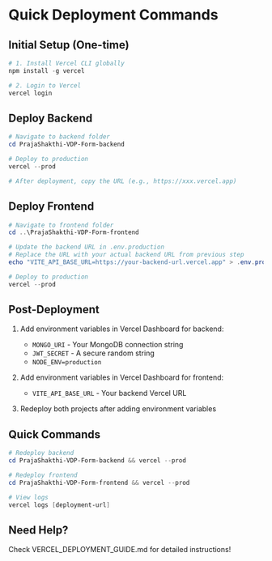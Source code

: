 # Quick Deployment Commands

## Initial Setup (One-time)

```powershell
# 1. Install Vercel CLI globally
npm install -g vercel

# 2. Login to Vercel
vercel login
```

## Deploy Backend

```powershell
# Navigate to backend folder
cd PrajaShakthi-VDP-Form-backend

# Deploy to production
vercel --prod

# After deployment, copy the URL (e.g., https://xxx.vercel.app)
```

## Deploy Frontend

```powershell
# Navigate to frontend folder
cd ..\PrajaShakthi-VDP-Form-frontend

# Update the backend URL in .env.production
# Replace the URL with your actual backend URL from previous step
echo "VITE_API_BASE_URL=https://your-backend-url.vercel.app" > .env.production

# Deploy to production
vercel --prod
```

## Post-Deployment

1. Add environment variables in Vercel Dashboard for backend:
   - `MONGO_URI` - Your MongoDB connection string
   - `JWT_SECRET` - A secure random string
   - `NODE_ENV=production`

2. Add environment variables in Vercel Dashboard for frontend:
   - `VITE_API_BASE_URL` - Your backend Vercel URL

3. Redeploy both projects after adding environment variables

## Quick Commands

```powershell
# Redeploy backend
cd PrajaShakthi-VDP-Form-backend && vercel --prod

# Redeploy frontend  
cd PrajaShakthi-VDP-Form-frontend && vercel --prod

# View logs
vercel logs [deployment-url]
```

## Need Help?

Check VERCEL_DEPLOYMENT_GUIDE.md for detailed instructions!

